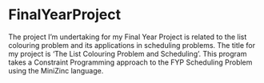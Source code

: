# FinalYearProject

The project I’m undertaking for my Final Year Project is related to the list colouring problem and its applications in scheduling problems.
The title for my project is ‘The List Colouring Problem and Scheduling’.
This program takes a Constraint Programming approach to the FYP Scheduling Problem using the MiniZinc language.
